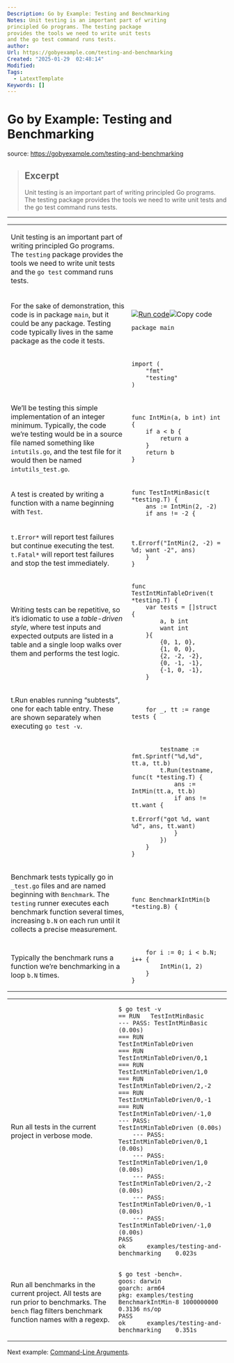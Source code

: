 ```yaml
---
Description: Go by Example: Testing and Benchmarking
Notes: Unit testing is an important part of writing
principled Go programs. The testing package
provides the tools we need to write unit tests
and the go test command runs tests.
author: 
Url: https://gobyexample.com/testing-and-benchmarking
Created: "2025-01-29  02:48:14"
Modified: 
Tags:
  - LatextTemplate
Keywords: []
---
```


# Go by Example: Testing and Benchmarking

source: https://gobyexample.com/testing-and-benchmarking

> ## Excerpt
> Unit testing is an important part of writing
principled Go programs. The testing package
provides the tools we need to write unit tests
and the go test command runs tests.

---
<table><tbody><tr><td><p>Unit testing is an important part of writing principled Go programs. The <code>testing</code> package provides the tools we need to write unit tests and the <code>go test</code> command runs tests.</p></td><td></td></tr><tr><td><p>For the sake of demonstration, this code is in package <code>main</code>, but it could be any package. Testing code typically lives in the same package as the code it tests.</p></td><td><a href="https://go.dev/play/p/PlzU16wwEWE"><img title="Run code" src="https://gobyexample.com/play.png"></a><img title="Copy code" src="https://gobyexample.com/clipboard.png"><pre><code><span><span><span>package</span> <span>main</span></span></span></code></pre></td></tr><tr><td></td><td><pre><code><span><span><span>import</span> <span>(</span>
</span></span><span><span>    <span>"fmt"</span>
</span></span><span><span>    <span>"testing"</span>
</span></span><span><span><span>)</span></span></span></code></pre></td></tr><tr><td><p>We’ll be testing this simple implementation of an integer minimum. Typically, the code we’re testing would be in a source file named something like <code>intutils.go</code>, and the test file for it would then be named <code>intutils_test.go</code>.</p></td><td><pre><code><span><span><span>func</span> <span>IntMin</span><span>(</span><span>a</span><span>,</span> <span>b</span> <span>int</span><span>)</span> <span>int</span> <span>{</span>
</span></span><span><span>    <span>if</span> <span>a</span> <span>&lt;</span> <span>b</span> <span>{</span>
</span></span><span><span>        <span>return</span> <span>a</span>
</span></span><span><span>    <span>}</span>
</span></span><span><span>    <span>return</span> <span>b</span>
</span></span><span><span><span>}</span></span></span></code></pre></td></tr><tr><td><p>A test is created by writing a function with a name beginning with <code>Test</code>.</p></td><td><pre><code><span><span><span>func</span> <span>TestIntMinBasic</span><span>(</span><span>t</span> <span>*</span><span>testing</span><span>.</span><span>T</span><span>)</span> <span>{</span>
</span></span><span><span>    <span>ans</span> <span>:=</span> <span>IntMin</span><span>(</span><span>2</span><span>,</span> <span>-</span><span>2</span><span>)</span>
</span></span><span><span>    <span>if</span> <span>ans</span> <span>!=</span> <span>-</span><span>2</span> <span>{</span></span></span></code></pre></td></tr><tr><td><p><code>t.Error*</code> will report test failures but continue executing the test. <code>t.Fatal*</code> will report test failures and stop the test immediately.</p></td><td><pre><code><span><span>        <span>t</span><span>.</span><span>Errorf</span><span>(</span><span>"IntMin(2, -2) = %d; want -2"</span><span>,</span> <span>ans</span><span>)</span>
</span></span><span><span>    <span>}</span>
</span></span><span><span><span>}</span></span></span></code></pre></td></tr><tr><td><p>Writing tests can be repetitive, so it’s idiomatic to use a <em>table-driven style</em>, where test inputs and expected outputs are listed in a table and a single loop walks over them and performs the test logic.</p></td><td><pre><code><span><span><span>func</span> <span>TestIntMinTableDriven</span><span>(</span><span>t</span> <span>*</span><span>testing</span><span>.</span><span>T</span><span>)</span> <span>{</span>
</span></span><span><span>    <span>var</span> <span>tests</span> <span>=</span> <span>[]</span><span>struct</span> <span>{</span>
</span></span><span><span>        <span>a</span><span>,</span> <span>b</span> <span>int</span>
</span></span><span><span>        <span>want</span> <span>int</span>
</span></span><span><span>    <span>}{</span>
</span></span><span><span>        <span>{</span><span>0</span><span>,</span> <span>1</span><span>,</span> <span>0</span><span>},</span>
</span></span><span><span>        <span>{</span><span>1</span><span>,</span> <span>0</span><span>,</span> <span>0</span><span>},</span>
</span></span><span><span>        <span>{</span><span>2</span><span>,</span> <span>-</span><span>2</span><span>,</span> <span>-</span><span>2</span><span>},</span>
</span></span><span><span>        <span>{</span><span>0</span><span>,</span> <span>-</span><span>1</span><span>,</span> <span>-</span><span>1</span><span>},</span>
</span></span><span><span>        <span>{</span><span>-</span><span>1</span><span>,</span> <span>0</span><span>,</span> <span>-</span><span>1</span><span>},</span>
</span></span><span><span>    <span>}</span></span></span></code></pre></td></tr><tr><td><p>t.Run enables running “subtests”, one for each table entry. These are shown separately when executing <code>go test -v</code>.</p></td><td><pre><code><span><span>    <span>for</span> <span>_</span><span>,</span> <span>tt</span> <span>:=</span> <span>range</span> <span>tests</span> <span>{</span></span></span></code></pre></td></tr><tr><td></td><td><pre><code><span><span>        <span>testname</span> <span>:=</span> <span>fmt</span><span>.</span><span>Sprintf</span><span>(</span><span>"%d,%d"</span><span>,</span> <span>tt</span><span>.</span><span>a</span><span>,</span> <span>tt</span><span>.</span><span>b</span><span>)</span>
</span></span><span><span>        <span>t</span><span>.</span><span>Run</span><span>(</span><span>testname</span><span>,</span> <span>func</span><span>(</span><span>t</span> <span>*</span><span>testing</span><span>.</span><span>T</span><span>)</span> <span>{</span>
</span></span><span><span>            <span>ans</span> <span>:=</span> <span>IntMin</span><span>(</span><span>tt</span><span>.</span><span>a</span><span>,</span> <span>tt</span><span>.</span><span>b</span><span>)</span>
</span></span><span><span>            <span>if</span> <span>ans</span> <span>!=</span> <span>tt</span><span>.</span><span>want</span> <span>{</span>
</span></span><span><span>                <span>t</span><span>.</span><span>Errorf</span><span>(</span><span>"got %d, want %d"</span><span>,</span> <span>ans</span><span>,</span> <span>tt</span><span>.</span><span>want</span><span>)</span>
</span></span><span><span>            <span>}</span>
</span></span><span><span>        <span>})</span>
</span></span><span><span>    <span>}</span>
</span></span><span><span><span>}</span></span></span></code></pre></td></tr><tr><td><p>Benchmark tests typically go in <code>_test.go</code> files and are named beginning with <code>Benchmark</code>. The <code>testing</code> runner executes each benchmark function several times, increasing <code>b.N</code> on each run until it collects a precise measurement.</p></td><td><pre><code><span><span><span>func</span> <span>BenchmarkIntMin</span><span>(</span><span>b</span> <span>*</span><span>testing</span><span>.</span><span>B</span><span>)</span> <span>{</span></span></span></code></pre></td></tr><tr><td><p>Typically the benchmark runs a function we’re benchmarking in a loop <code>b.N</code> times.</p></td><td><pre><code><span><span>    <span>for</span> <span>i</span> <span>:=</span> <span>0</span><span>;</span> <span>i</span> <span>&lt;</span> <span>b</span><span>.</span><span>N</span><span>;</span> <span>i</span><span>++</span> <span>{</span>
</span></span><span><span>        <span>IntMin</span><span>(</span><span>1</span><span>,</span> <span>2</span><span>)</span>
</span></span><span><span>    <span>}</span>
</span></span><span><span><span>}</span></span></span></code></pre></td></tr></tbody></table>

<table><tbody><tr><td><p>Run all tests in the current project in verbose mode.</p></td><td><pre><code><span><span><span>$</span> go test -v
</span></span><span><span><span>== RUN   TestIntMinBasic
</span></span></span><span><span><span>--- PASS: TestIntMinBasic (0.00s)
</span></span></span><span><span><span>=== RUN   TestIntMinTableDriven
</span></span></span><span><span><span>=== RUN   TestIntMinTableDriven/0,1
</span></span></span><span><span><span>=== RUN   TestIntMinTableDriven/1,0
</span></span></span><span><span><span>=== RUN   TestIntMinTableDriven/2,-2
</span></span></span><span><span><span>=== RUN   TestIntMinTableDriven/0,-1
</span></span></span><span><span><span>=== RUN   TestIntMinTableDriven/-1,0
</span></span></span><span><span><span>--- PASS: TestIntMinTableDriven (0.00s)
</span></span></span><span><span><span>    --- PASS: TestIntMinTableDriven/0,1 (0.00s)
</span></span></span><span><span><span>    --- PASS: TestIntMinTableDriven/1,0 (0.00s)
</span></span></span><span><span><span>    --- PASS: TestIntMinTableDriven/2,-2 (0.00s)
</span></span></span><span><span><span>    --- PASS: TestIntMinTableDriven/0,-1 (0.00s)
</span></span></span><span><span><span>    --- PASS: TestIntMinTableDriven/-1,0 (0.00s)
</span></span></span><span><span><span>PASS
</span></span></span><span><span><span>ok      examples/testing-and-benchmarking    0.023s</span></span></span></code></pre></td></tr><tr><td><p>Run all benchmarks in the current project. All tests are run prior to benchmarks. The <code>bench</code> flag filters benchmark function names with a regexp.</p></td><td><pre><code><span><span><span>$</span> go test -bench=.
</span></span><span><span><span>goos: darwin
</span></span></span><span><span><span>goarch: arm64
</span></span></span><span><span><span>pkg: examples/testing
</span></span></span><span><span><span>BenchmarkIntMin-8 1000000000 0.3136 ns/op
</span></span></span><span><span><span>PASS
</span></span></span><span><span><span>ok      examples/testing-and-benchmarking    0.351s</span></span></span></code></pre></td></tr></tbody></table>

Next example: [Command-Line Arguments](https://gobyexample.com/command-line-arguments).
